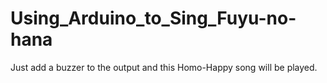 # Using_Arduino_to_Sing_Fuyu-no-hana
Just add a buzzer to the output and this Homo-Happy song will be played.
